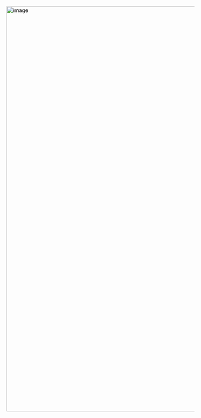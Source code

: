<img width="1920" height="1080" alt="image" src="https://github.com/user-attachments/assets/1a12a0c1-220a-4666-b412-04a2cf06c5ff" />
